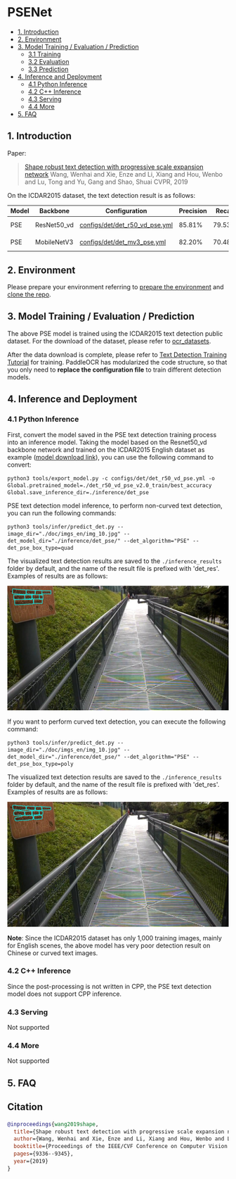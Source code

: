# PSENet

- [1. Introduction](#1)
- [2. Environment](#2)
- [3. Model Training / Evaluation / Prediction](#3)
    - [3.1 Training](#3-1)
    - [3.2 Evaluation](#3-2)
    - [3.3 Prediction](#3-3)
- [4. Inference and Deployment](#4)
    - [4.1 Python Inference](#4-1)
    - [4.2 C++ Inference](#4-2)
    - [4.3 Serving](#4-3)
    - [4.4 More](#4-4)
- [5. FAQ](#5)

<a name="1"></a>

## 1. Introduction

Paper:
> [Shape robust text detection with progressive scale expansion network](https://arxiv.org/abs/1903.12473)
> Wang, Wenhai and Xie, Enze and Li, Xiang and Hou, Wenbo and Lu, Tong and Yu, Gang and Shao, Shuai
> CVPR, 2019

On the ICDAR2015 dataset, the text detection result is as follows:

| Model | Backbone    | Configuration                                                          | Precision | Recall | Hmean  | Download                                                                                           |
|-------|-------------|------------------------------------------------------------------------|-----------|--------|--------|----------------------------------------------------------------------------------------------------|
| PSE   | ResNet50_vd | [configs/det/det_r50_vd_pse.yml](../../configs/det/det_r50_vd_pse.yml) | 85.81%    | 79.53% | 82.55% | [trained model](https://paddleocr.bj.bcebos.com/dygraph_v2.1/en_det/det_r50_vd_pse_v2.0_train.tar) |
| PSE   | MobileNetV3 | [configs/det/det_mv3_pse.yml](../../configs/det/det_mv3_pse.yml)       | 82.20%    | 70.48% | 75.89% | [trained model](https://paddleocr.bj.bcebos.com/dygraph_v2.1/en_det/det_mv3_pse_v2.0_train.tar)    |

<a name="2"></a>

## 2. Environment

Please prepare your environment referring to [prepare the environment](./environment_en.md)
and [clone the repo](./clone_en.md).

<a name="3"></a>

## 3. Model Training / Evaluation / Prediction

The above PSE model is trained using the ICDAR2015 text detection public dataset. For the download of the dataset,
please refer to [ocr_datasets](./dataset/ocr_datasets_en.md).

After the data download is complete, please refer to [Text Detection Training Tutorial](./detection_en.md) for training.
PaddleOCR has modularized the code structure, so that you only need to **replace the configuration file** to train
different detection models.

<a name="4"></a>

## 4. Inference and Deployment

<a name="4-1"></a>

### 4.1 Python Inference

First, convert the model saved in the PSE text detection training process into an inference model. Taking the model
based on the Resnet50_vd backbone network and trained on the ICDAR2015 English dataset as
example ([model download link](https://paddleocr.bj.bcebos.com/dygraph_v2.1/en_det/det_r50_vd_pse_v2.0_train.tar)), you
can use the following command to convert:

```shell
python3 tools/export_model.py -c configs/det/det_r50_vd_pse.yml -o Global.pretrained_model=./det_r50_vd_pse_v2.0_train/best_accuracy  Global.save_inference_dir=./inference/det_pse
```

PSE text detection model inference, to perform non-curved text detection, you can run the following commands:

```shell
python3 tools/infer/predict_det.py --image_dir="./doc/imgs_en/img_10.jpg" --det_model_dir="./inference/det_pse/" --det_algorithm="PSE" --det_pse_box_type=quad
```

The visualized text detection results are saved to the `./inference_results` folder by default, and the name of the
result file is prefixed with 'det_res'. Examples of results are as follows:

![](../imgs_results/det_res_img_10_pse.jpg)

If you want to perform curved text detection, you can execute the following command:

```shell
python3 tools/infer/predict_det.py --image_dir="./doc/imgs_en/img_10.jpg" --det_model_dir="./inference/det_pse/" --det_algorithm="PSE" --det_pse_box_type=poly
```

The visualized text detection results are saved to the `./inference_results` folder by default, and the name of the
result file is prefixed with 'det_res'. Examples of results are as follows:

![](../imgs_results/det_res_img_10_pse_poly.jpg)

**Note**: Since the ICDAR2015 dataset has only 1,000 training images, mainly for English scenes, the above model has
very poor detection result on Chinese or curved text images.

<a name="4-2"></a>

### 4.2 C++ Inference

Since the post-processing is not written in CPP, the PSE text detection model does not support CPP inference.

<a name="4-3"></a>

### 4.3 Serving

Not supported

<a name="4-4"></a>

### 4.4 More

Not supported

<a name="5"></a>

## 5. FAQ

## Citation

```bibtex
@inproceedings{wang2019shape,
  title={Shape robust text detection with progressive scale expansion network},
  author={Wang, Wenhai and Xie, Enze and Li, Xiang and Hou, Wenbo and Lu, Tong and Yu, Gang and Shao, Shuai},
  booktitle={Proceedings of the IEEE/CVF Conference on Computer Vision and Pattern Recognition},
  pages={9336--9345},
  year={2019}
}
```
